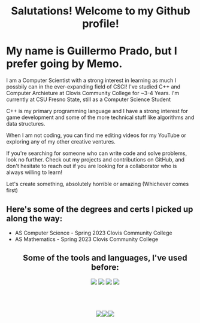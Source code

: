 <h1 align="center">
    Salutations!
    Welcome to my Github profile!
</h1>
<h1>
    My name is Guillermo Prado, but I prefer going by Memo.
</h1>
<p>
   I am a Computer Scientist with a strong interest in learning as much I possbily can in the ever-expanding field of CSCI! I've studied C++ and Computer Archieture at Clovis Community College for ~3-4 Years. I'm currently at CSU Fresno State, still as a Computer Science Student
</p>
<p>
   C++ is my primary programming language and I have a strong interest for game development and some of the more technical stuff like algorithms and data structures.
</p>
<p>
    When I am not coding, you can find me editing videos for my YouTube or exploring any of my other creative ventures.
</p>
<p>
    If you're searching for someone who can write code and solve problems, look no further. Check out my projects and contributions on GitHub, and don't hesitate to reach out if you are looking for a collaborator who is always willing to learn!
</p>
<p>
    Let's create something, absolutely horrible or amazing (Whichever comes first)
</p>

<h2>
    Here's some of the degrees and certs I picked up along the way:
</h2>
<ul>
    <li>AS Computer Science - Spring 2023 Clovis Community College</li>
    <li>AS Mathematics - Spring 2023 Clovis Community College</li
</ul>
<h2 align="center"> 
    Some of the tools and languages, I've used before: 
</h2>
<div align="center">
    <img class="img" src="https://img.shields.io/badge/Codewars-B1361E?style=for-the-badge&logo=codewars&logoColor=grey"/>
     <img class="img" src="https://img.shields.io/badge/Visual%20Studio%20Code-0078d7.svg?style=for-the-badge&logo=visual-studio-code&logoColor=white"/>
    <img class="img" src="https://img.shields.io/badge/Visual%20Studio-5C2D91.svg?style=for-the-badge&logo=visual-studio&logoColor=white"/>
    <img class="img" src="https://img.shields.io/badge/VIM-%2311AB00.svg?style=for-the-badge&logo=vim&logoColor=white"/>
 </div>
 <h1 align="center">
<div style="padding: 1em; display: flex; flex-direction: row; align-items: center; justify-content: center;">
    <img class="img" src="https://img.shields.io/badge/c-%2300599C.svg?style=for-the-badge&logo=c&logoColor=white"/>
    <img class="img" src="https://img.shields.io/badge/c++-%2300599C.svg?style=for-the-badge&logo=c%2B%2B&logoColor=white"/>
    <img class="img" src="https://img.shields.io/badge/python-3670A0?style=for-the-badge&logo=python&logoColor=ffdd54"/>
</div>

